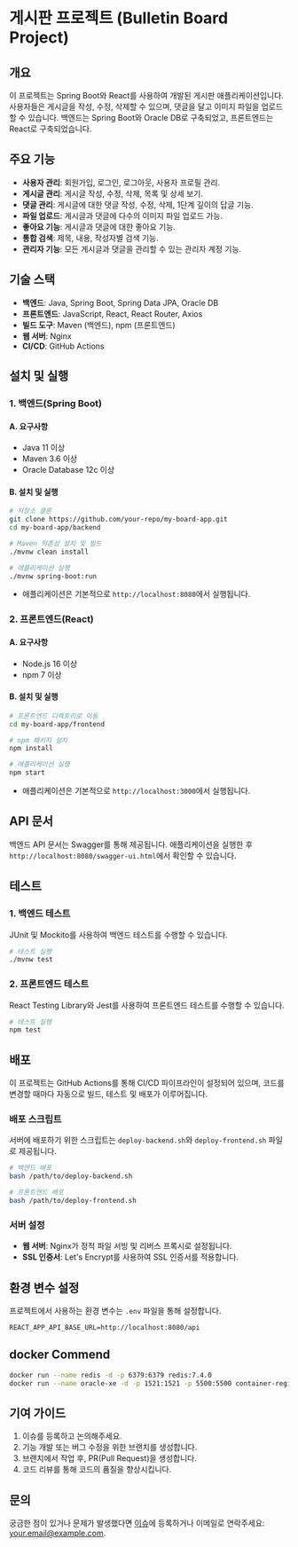 # 게시판 프로젝트 (Bulletin Board Project)

## 개요

이 프로젝트는 Spring Boot와 React를 사용하여 개발된 게시판 애플리케이션입니다. 사용자들은 게시글을 작성, 수정, 삭제할 수 있으며, 댓글을 달고 이미지 파일을 업로드할 수 있습니다. 백엔드는 Spring Boot와 Oracle DB로 구축되었고, 프론트엔드는 React로 구축되었습니다.

## 주요 기능

- **사용자 관리**: 회원가입, 로그인, 로그아웃, 사용자 프로필 관리.
- **게시글 관리**: 게시글 작성, 수정, 삭제, 목록 및 상세 보기.
- **댓글 관리**: 게시글에 대한 댓글 작성, 수정, 삭제, 1단계 깊이의 답글 기능.
- **파일 업로드**: 게시글과 댓글에 다수의 이미지 파일 업로드 가능.
- **좋아요 기능**: 게시글과 댓글에 대한 좋아요 기능.
- **통합 검색**: 제목, 내용, 작성자별 검색 기능.
- **관리자 기능**: 모든 게시글과 댓글을 관리할 수 있는 관리자 계정 기능.

## 기술 스택

- **백엔드**: Java, Spring Boot, Spring Data JPA, Oracle DB
- **프론트엔드**: JavaScript, React, React Router, Axios
- **빌드 도구**: Maven (백엔드), npm (프론트엔드)
- **웹 서버**: Nginx
- **CI/CD**: GitHub Actions

## 설치 및 실행

### 1. 백엔드(Spring Boot)

#### A. 요구사항

- Java 11 이상
- Maven 3.6 이상
- Oracle Database 12c 이상

#### B. 설치 및 실행

```bash
# 저장소 클론
git clone https://github.com/your-repo/my-board-app.git
cd my-board-app/backend

# Maven 의존성 설치 및 빌드
./mvnw clean install

# 애플리케이션 실행
./mvnw spring-boot:run
```

- 애플리케이션은 기본적으로 `http://localhost:8080`에서 실행됩니다.

### 2. 프론트엔드(React)

#### A. 요구사항

- Node.js 16 이상
- npm 7 이상

#### B. 설치 및 실행

```bash
# 프론트엔드 디렉토리로 이동
cd my-board-app/frontend

# npm 패키지 설치
npm install

# 애플리케이션 실행
npm start
```

- 애플리케이션은 기본적으로 `http://localhost:3000`에서 실행됩니다.

## API 문서

백엔드 API 문서는 Swagger를 통해 제공됩니다. 애플리케이션을 실행한 후 `http://localhost:8080/swagger-ui.html`에서 확인할 수 있습니다.

## 테스트

### 1. 백엔드 테스트

JUnit 및 Mockito를 사용하여 백엔드 테스트를 수행할 수 있습니다.

```bash
# 테스트 실행
./mvnw test
```

### 2. 프론트엔드 테스트

React Testing Library와 Jest를 사용하여 프론트엔드 테스트를 수행할 수 있습니다.

```bash
# 테스트 실행
npm test
```

## 배포

이 프로젝트는 GitHub Actions를 통해 CI/CD 파이프라인이 설정되어 있으며, 코드를 변경할 때마다 자동으로 빌드, 테스트 및 배포가 이루어집니다.

### 배포 스크립트

서버에 배포하기 위한 스크립트는 `deploy-backend.sh`와 `deploy-frontend.sh` 파일로 제공됩니다.

```bash
# 백엔드 배포
bash /path/to/deploy-backend.sh

# 프론트엔드 배포
bash /path/to/deploy-frontend.sh
```

### 서버 설정

- **웹 서버**: Nginx가 정적 파일 서빙 및 리버스 프록시로 설정됩니다.
- **SSL 인증서**: Let's Encrypt를 사용하여 SSL 인증서를 적용합니다.

## 환경 변수 설정

프로젝트에서 사용하는 환경 변수는 `.env` 파일을 통해 설정합니다.

```plaintext
REACT_APP_API_BASE_URL=http://localhost:8080/api
```

## docker Commend

```bash
docker run --name redis -d -p 6379:6379 redis:7.4.0
docker run --name oracle-xe -d -p 1521:1521 -p 5500:5500 container-registry.oracle.com/database/express:21.3.0-xe
```

## 기여 가이드

1. 이슈를 등록하고 논의해주세요.
2. 기능 개발 또는 버그 수정을 위한 브랜치를 생성합니다.
3. 브랜치에서 작업 후, PR(Pull Request)을 생성합니다.
4. 코드 리뷰를 통해 코드의 품질을 향상시킵니다.

## 문의

궁금한 점이 있거나 문제가 발생했다면 [이슈](https://github.com/your-repo/my-board-app/issues)에 등록하거나 이메일로 연락주세요: your.email@example.com.
